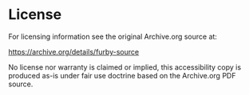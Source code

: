 # License
For licensing information see the original Archive.org source at:

https://archive.org/details/furby-source

No license nor warranty is claimed or implied, this accessibility copy is produced as-is under fair use doctrine based on the Archive.org PDF source.